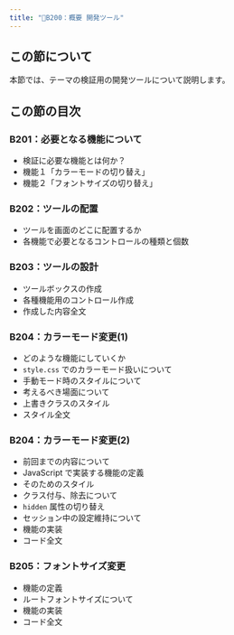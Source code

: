 ```yaml
---
title: "📁B200：概要 開発ツール"
---
```


## この節について

本節では、テーマの検証用の開発ツールについて説明します。  

## この節の目次

### B201：必要となる機能について

- 検証に必要な機能とは何か？
- 機能１「カラーモードの切り替え」
- 機能２「フォントサイズの切り替え」

### B202：ツールの配置

- ツールを画面のどこに配置するか
- 各機能で必要となるコントロールの種類と個数

### B203：ツールの設計

- ツールボックスの作成
- 各種機能用のコントロール作成
- 作成した内容全文

### B204：カラーモード変更(1)

- どのような機能にしていくか
- `style.css` でのカラーモード扱いについて
- 手動モード時のスタイルについて
- 考えるべき場面について
- 上書きクラスのスタイル
- スタイル全文

### B204：カラーモード変更(2)

- 前回までの内容について
- JavaScript で実装する機能の定義
- そのためのスタイル
- クラス付与、除去について
- `hidden` 属性の切り替え
- セッション中の設定維持について
- 機能の実装
- コード全文

### B205：フォントサイズ変更

- 機能の定義
- ルートフォントサイズについて
- 機能の実装
- コード全文
